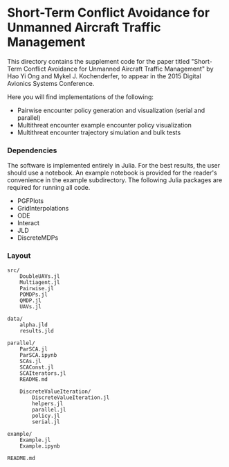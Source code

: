 # Short-Term Conflict Avoidance for Unmanned Aircraft Traffic Management

This directory contains the supplement code for the paper titled "Short-Term Conflict Avoidance for Unmanned Aircraft Traffic Management" by Hao Yi Ong and Mykel J. Kochenderfer, to appear in the 2015 Digital Avionics Systems Conference. 

Here you will find implementations of the following:
* Pairwise encounter policy generation and visualization (serial and parallel)
* Multithreat encounter example encounter policy visualization
* Multithreat encounter trajectory simulation and bulk tests

### Dependencies
The software is implemented entirely in Julia. For the best results, the user should use a notebook. An example notebook is provided for the reader's convenience in the example subdirectory. The following Julia packages are required for running all code. 
* PGFPlots
* GridInterpolations
* ODE
* Interact
* JLD
* DiscreteMDPs

### Layout
```
src/
    DoubleUAVs.jl
    Multiagent.jl
    Pairwise.jl
    POMDPs.jl
    QMDP.jl
    UAVs.jl

data/
    alpha.jld
    results.jld

parallel/
    ParSCA.jl
    ParSCA.ipynb
    SCAs.jl
    SCAConst.jl
    SCAIterators.jl
    README.md

    DiscreteValueIteration/
        DiscreteValueIteration.jl
        helpers.jl
        parallel.jl
        policy.jl
        serial.jl

example/
    Example.jl
    Example.ipynb

README.md
```